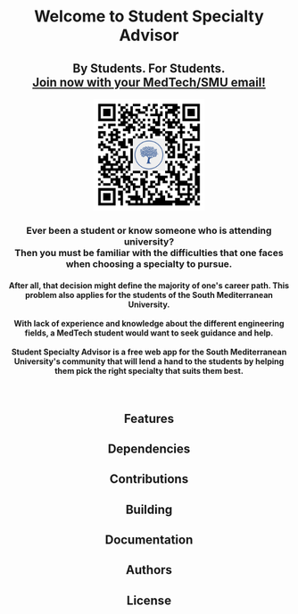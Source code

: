 <h1 align="center">Welcome to Student Specialty Advisor</h1>
<h2 align="center">By Students. For Students.
  <br/>
  <a href="https://student-specialty-advisor.herokuapp.com" target="_blank" rel="noreferrer noopener">Join now with your MedTech/SMU email!</a></h2>
<p align="center">
    <img width="200px" src="/client/src/assets/art/logo/qr-code.png"></img>
</p>
<h3 align="center">
Ever been a student or know someone who is attending university?<br/>
Then you must be familiar with the difficulties that one faces when choosing a specialty to pursue.<br/>
</h3>
<h4 align="center">
After all, that decision might define the majority of one's career path. This problem also applies for the students of the South Mediterranean University.<br/><br/>
With lack of experience and knowledge about the different engineering fields, a MedTech student would want to seek guidance and help.<br/><br/>
Student Specialty Advisor is a free web app for the South Mediterranean University's community that will lend a hand to the students by helping them pick the right specialty that suits them best.
</h4><br/>
<h2 align="center">Features</h2>
<h2 align="center">Dependencies</h2>
<h2 align="center">Contributions</h2>
<h2 align="center">Building</h2>
<h2 align="center">Documentation</h2>
<h2 align="center">Authors</h2>
<h2 align="center">License</h2>
